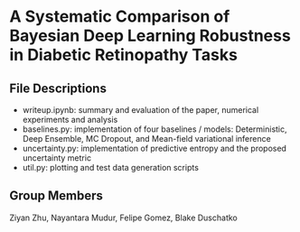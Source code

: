 # A Systematic Comparison of Bayesian Deep Learning Robustness in Diabetic Retinopathy Tasks

## File Descriptions
- writeup.ipynb: summary and evaluation of the paper, numerical experiments and analysis
- baselines.py: implementation of four baselines / models: Deterministic, Deep Ensemble, MC Dropout, and Mean-field variational inference
- uncertainty.py: implementation of predictive entropy and the proposed uncertainty metric
- util.py: plotting and test data generation scripts

## Group Members
Ziyan Zhu, Nayantara Mudur, Felipe Gomez, Blake Duschatko
